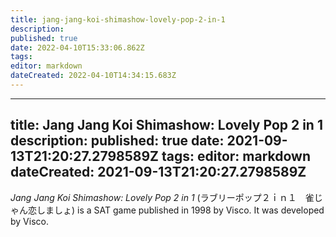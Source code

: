 ```yaml
---
title: jang-jang-koi-shimashow-lovely-pop-2-in-1
description: 
published: true
date: 2022-04-10T15:33:06.862Z
tags: 
editor: markdown
dateCreated: 2022-04-10T14:34:15.683Z
---
```


---
title: Jang Jang Koi Shimashow: Lovely Pop 2 in 1
description: 
published: true
date: 2021-09-13T21:20:27.2798589Z 
tags: 
editor: markdown
dateCreated: 2021-09-13T21:20:27.2798589Z
---
_Jang Jang Koi Shimashow: Lovely Pop 2 in 1_ (<span lang='ja'>ラブリーポップ２ｉｎ１　雀じゃん恋しましょ</span>) is a SAT game published in 1998 by Visco.
It was developed by Visco.
